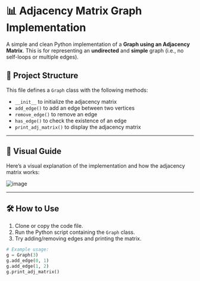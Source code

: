
# 📊 Adjacency Matrix Graph Implementation
A simple and clean Python implementation of a **Graph using an Adjacency Matrix**. This is for representing an **undirected** and **simple** graph (i.e., no self-loops or multiple edges).

## 📌 Project Structure

This file defines a `Graph` class with the following methods:
- `__init__` to initialize the adjacency matrix
- `add_edge()` to add an edge between two vertices
- `remove_edge()` to remove an edge
- `has_edge()` to check the existence of an edge
- `print_adj_matrix()` to display the adjacency matrix

---

## 🧠 Visual Guide

Here’s a visual explanation of the implementation and how the adjacency matrix works:

![image](https://github.com/user-attachments/assets/c370017a-20b9-49be-afa8-8098c3111226)

---

## 🛠️ How to Use

1. Clone or copy the code file.
2. Run the Python script containing the `Graph` class.
3. Try adding/removing edges and printing the matrix.

```python
# Example usage:
g = Graph(3)
g.add_edge(0, 1)
g.add_edge(1, 2)
g.print_adj_matrix()
